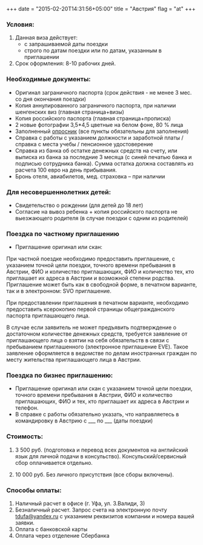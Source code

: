 +++
date = "2015-02-20T14:31:56+05:00"
title = "Австрия"
flag = "at"
+++


### Условия:

1. Данная виза действует:
   * с запрашиваемой даты поездки
   * строго по датам поездки или по датам, указанным в приглашении
2. Срок оформления: 8-10 рабочих дней.


### Необходимые документы:

* Оригинал заграничного паспорта (срок действия - не менее 3 мес. со дня окончания поездки)
* Копия аннулированного заграничного паспорта, при наличии шенгенских виз (главная страница+визы)
* Копия российского паспорта (главная страница+прописка)
* 2 новые фотографии 3,5*4,5 цветные на белом фоне, 80 % лица
* Заполненный [опросник](/forms/Opros-Shengen.doc) (все пункты обязательны для заполнения)
* Справка с работы с указанием должности и заработной платы /справка с места учебы / пенсионное удостоверение
* Справка из банка об остатке денежных средств на счету, или выписка из банка за последние 3 месяца (с синей печатью банка и подписью сотрудника банка). Сумма остатка должна составлять из расчета 100 евро на день прибывания.
* Бронь отеля, авиабилетов, мед. страховка – при наличии

### Для несовершеннолетних детей:
* Свидетельство о рождении (для детей до 18 лет)
* Согласие на вывоз ребенка + копия российского паспорта не выезжающего родителя (в случае поездки с одним из родителей)


### Поездка по частному приглашению
* Приглашение оригинал или скан:

При частной поездке необходимо предоставить приглашение, с указанием точной цели поездки, точного времени пребывания в Австрии, ФИО и количество приглашающих, ФИО и количество тех, кто приглашает их адреса в Австрии и возможной степени родства. Приглашение может быть как в свободной форме, в печатном варианте, так и в электронном: SVO приглашение.

При предоставлении приглашения в печатном варианте, необходимо предоставить ксерокопию первой страницы общегражданского паспорта приглашающего лица. 

В случае если заявитель не может предъявить подтверждение о достаточном количестве денежных средств, требуется заявление от приглашающего лица о взятии на себя обязательств в связи с пребыванием приглашенного (электронное приглашение EVE). Такое заявление оформляется в ведомстве по делам иностранных граждан по месту жительства приглашающего лица в Австрии. 

### Поездка по бизнес приглашению: 

* Приглашение оригинал или скан с указанием точной цели поездки, точного времени пребывания в Австрии, ФИО и количество приглашающих, ФИО и тех, кто приглашает их адреса в Австрии и телефон.
* В справке с работы обязательно указать, что направляетесь в командировку в Австрию с ___ по ___ (даты поездки)

### Стоимость: 

1) 3 500 руб. (подготовка и перевод всех документов на английский язык для личной подачи в консульство). Консульский/сервисный сбор оплачивается отдельно.

2) 10 000 руб. Без личного присутствия (все сборы включены).

### Способы оплаты:

1. Наличный расчет в офисе (г. Уфа, ул. З.Валиди, 3)
2. Безналичный расчет. Запрос счета на электронную почту [tdufa@yandex.ru](mailto:tdufa@yandex.ru)  с указанием реквизитов компании и номера вашей заявки. 
3. Оплата с банковской карты
4. Оплата через отделение Сбербанка
